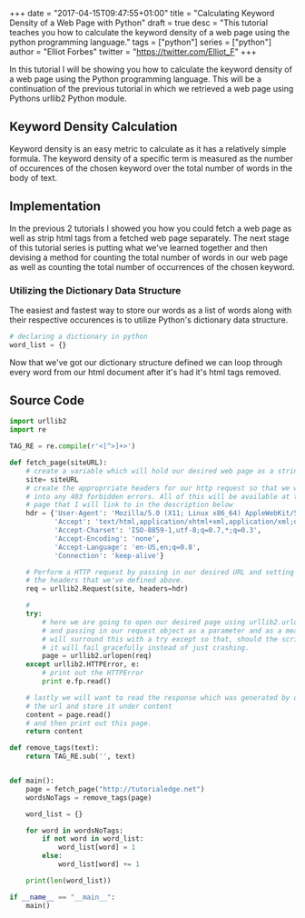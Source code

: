 +++
date = "2017-04-15T09:47:55+01:00"
title = "Calculating Keyword Density of a Web Page with Python"
draft = true
desc = "This tutorial teaches you how to calculate the keyword density of a web page using the python programming language."
tags = ["python"]
series = ["python"]
author = "Elliot Forbes"
twitter = "https://twitter.com/Elliot_F"
+++

<p>In this tutorial I will be showing you how to calculate the keyword density of a web page using the Python programming language. This will be a continuation of the previous tutorial in which we retrieved a web page using Pythons urllib2 Python module.</p>

<h2>Keyword Density Calculation</h2>

<p>Keyword density is an easy metric to calculate as it has a relatively simple formula. The keyword density of a specific term is measured as the number of occurences of the chosen keyword over the total number of words in the body of text.</p>

<h2>Implementation</h2>

<p>In the previous 2 tutorials I showed you how you could fetch a web page as well as strip html tags from a fetched web page separately. The next stage of this tutorial series is putting what we've learned together and then devising a method for counting the total number of words in our web page as well as counting the total number of occurrences of the chosen keyword.</p>

<h3>Utilizing the Dictionary Data Structure</h3>

<p>The easiest and fastest way to store our words as a list of words along with their respective occurences is to utilize Python's dictionary data structure. </p>

~~~py
# declaring a dictionary in python
word_list = {}
~~~

<p>Now that we've got our dictionary structure defined we can loop through every word from our html document after it's had it's html tags removed.</p>

<h2>Source Code</h2>

~~~py
import urllib2
import re

TAG_RE = re.compile(r'<[^>]+>')

def fetch_page(siteURL):
    # create a variable which will hold our desired web page as a string
    site= siteURL
    # create the approprriate headers for our http request so that we wont run
    # into any 403 forbidden errors. All of this will be available at the tutorial
    # page that I will link to in the description below
    hdr = {'User-Agent': 'Mozilla/5.0 (X11; Linux x86_64) AppleWebKit/537.11 (KHTML, like Gecko) Chrome/23.0.1271.64 Safari/537.11',
           'Accept': 'text/html,application/xhtml+xml,application/xml;q=0.9,*/*;q=0.8',
           'Accept-Charset': 'ISO-8859-1,utf-8;q=0.7,*;q=0.3',
           'Accept-Encoding': 'none',
           'Accept-Language': 'en-US,en;q=0.8',
           'Connection': 'keep-alive'}

    # Perform a HTTP request by passing in our desired URL and setting our headers to equal
    # the headers that we've defined above.
    req = urllib2.Request(site, headers=hdr)

    # 
    try:
        # here we are going to open our desired page using urllib2.urlopen
        # and passing in our request object as a parameter and as a means of protection we 
        # will surround this with a try except so that, should the script run into any errors
        # it will fail gracefully instead of just crashing.
        page = urllib2.urlopen(req)
    except urllib2.HTTPError, e:
        # print out the HTTPError
        print e.fp.read()

    # lastly we will want to read the response which was generated by opening
    # the url and store it under content
    content = page.read()
    # and then print out this page.
    return content

def remove_tags(text):
    return TAG_RE.sub('', text)


def main():
    page = fetch_page("http://tutorialedge.net")
    wordsNoTags = remove_tags(page)

    word_list = {}

    for word in wordsNoTags:
        if not word in word_list:
            word_list[word] = 1
        else:
            word_list[word] += 1

    print(len(word_list))

if __name__ == "__main__":
    main()
~~~


